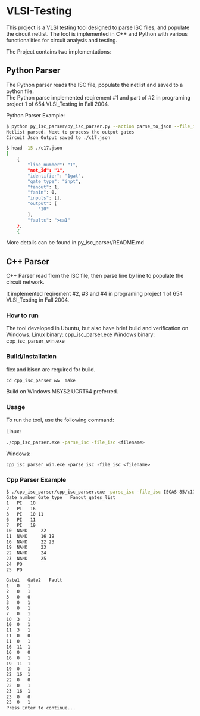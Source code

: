 # VLSI-Testing

This project is a VLSI testing tool designed to parse ISC files, and populate the circuit netlist. The tool is implemented in C++ and Python with various functionalities for circuit analysis and testing.

The Project contains two implementations:
## Python Parser
The Python parser reads the ISC file, populate the netlist and saved to a python file.  
The Python parse implemented reqirement #1 and part of #2 in programing project 1 of 654 VLSI_Testing in Fall 2004.

Python Parser Example:
```bash
$ python py_isc_parser/py_isc_parser.py --action parse_to_json --file_isc ./ISCAS-85/c17.isc  --out_json ./c17.json
Netlist parsed. Next to process the output gates
Circuit Json Output saved to ./c17.json

$ head -15 ./c17.json
[
    {
        "line_number": "1",
        "net_id": "1",
        "identifier": "1gat",
        "gate_type": "inpt",
        "fanout": 1,
        "fanin": 0,
        "inputs": [],
        "output": [
            "10"
        ],
        "faults": ">sa1"
    },
    {
```

More details can be found in py_isc_parser/README.md

## C++ Parser 
C++ Parser read from the ISC file, then parse line by line to populate the circuit network.

It implemented reqirement #2, #3 and #4 in programing project 1 of 654 VLSI_Testing in Fall 2004.

### How to run
The tool developed in Ubuntu, but also have brief build and verification on Windows.
Linux binary:   cpp_isc_parser.exe
Windows binary: cpp_isc_parser_win.exe

### Build/Installation
flex and bison are required for build.
```
cd cpp_isc_parser &&  make 
```

Build on Windows MSYS2 UCRT64 preferred.


### Usage
To run the tool, use the following command:

Linux:
```sh
./cpp_isc_parser.exe -parse_isc -file_isc <filename>
```

Windows:
```
cpp_isc_parser_win.exe -parse_isc -file_isc <filename>
```

### Cpp Parser Example
```bash
$ ./cpp_isc_parser/cpp_isc_parser.exe -parse_isc -file_isc ISCAS-85/c17.isc 
Gate_number	Gate_type	Fanout_gates_list
1	PI	 10
2	PI	 16
3	PI	 10 11
6	PI	 11
7	PI	 19
10	NAND	 22
11	NAND	 16 19
16	NAND	 22 23
19	NAND	 23
22	NAND	 24
23	NAND	 25
24	PO	
25	PO	

Gate1	Gate2	Fault
1	0	1
2	0	1
3	0	0
3	0	1
6	0	1
7	0	1
10	3	1
10	0	1
11	3	1
11	0	0
11	0	1
16	11	1
16	0	0
16	0	1
19	11	1
19	0	1
22	16	1
22	0	0
22	0	1
23	16	1
23	0	0
23	0	1
Press Enter to continue...
```
